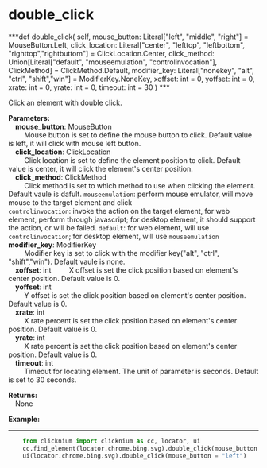 # double_click
***def double_click(
        self,
        mouse_button: Literal["left", "middle", "right"] = MouseButton.Left,
        click_location: Literal["center", "lefttop", "leftbottom", "righttop","rightbuttom"] = ClickLocation.Center,
        click_method: Union[Literal["default", "mouseemulation", "controlinvocation"], ClickMethod] = ClickMethod.Default,
        modifier_key: Literal["nonekey", "alt", "ctrl", "shift","win"]  = ModifierKey.NoneKey,
        xoffset: int = 0,
        yoffset: int = 0,
        xrate: int = 0,
        yrate: int = 0,
        timeout: int = 30
    ) ***  

Click an element with double click.  

**Parameters:**  
     &emsp;**mouse_button**: MouseButton  
        &emsp;&emsp; Mouse button is set to define the mouse button to click. Default value is left, it will click with mouse left button.  
    &emsp;**click_location**: ClickLocation  
        &emsp;&emsp; Click location is set to define the element position to click. Default value is center, it will click the element's center position.  
    &emsp;**click_method**: ClickMethod  
        &emsp;&emsp; Click method is set to which method to use when clicking the element. Default vaule is dafult.
        `mouseemulation`: perform mouse emulator, will move mouse to the target element and click  
        `controlinvocation`: invoke the action on the target element, for web element, perform through javascript; for desktop element, it should support the action, or will be failed.
        `default`: for web element, will use `controlinvocation`; for desktop element, will use `mouseemulation`
    &emsp;**modifier_key**: ModifierKey  
        &emsp;&emsp; Modifier key is set to click with the modifier key("alt", "ctrl", "shift","win"). Default vaule is none.    
    &emsp;**xoffset**: int 
        &emsp;&emsp; X offset is set the click position based on element's center position. Default value is 0.   
    &emsp;**yoffset**: int  
        &emsp;&emsp; Y offset is set the click position based on element's center position. Default value is 0.  
    &emsp;**xrate**: int  
        &emsp;&emsp; X rate percent is set the click position based on element's center position. Default value is 0.  
    &emsp;**yrate**: int  
        &emsp;&emsp; X rate percent is set the click position based on element's center position. Default value is 0.    
    &emsp;**timeout**: int  
        &emsp;&emsp; Timeout for locating element. The unit of parameter is seconds. Default is set to 30 seconds.  

**Returns:**  
    &emsp;None

**Example:**
***
```python
    from clicknium import clicknium as cc, locator, ui
    cc.find_element(locator.chrome.bing.svg).double_click(mouse_button = "left")
    ui(locator.chrome.bing.svg).double_click(mouse_button = "left")
```